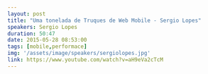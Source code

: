 ```yaml
---
layout: post
title: "Uma tonelada de Truques de Web Mobile - Sergio Lopes"
speakers: Sergio Lopes
duration: 50:47
date: 2015-05-28 08:53:00
tags: [mobile,performace]
img: '/assets/image/speakers/sergiolopes.jpg'
link: https://www.youtube.com/watch?v=aH9eVa2cTcM
---
```

